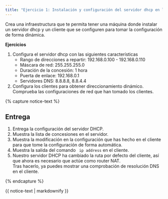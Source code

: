 ```yaml
---
title: "Ejercicio 1: Instalación y configuración del servidor dhcp en linux"
---
```


Crea una infraestructura que te permita tener una máquina donde instalar un servidor dhcp y un cliente que se configuren para tomar la configuración de forma dinámica.

**Ejercicios**

1. Configura el servidor dhcp con las siguientes características
	* Rango de direcciones a repartir: 192.168.0.100 - 192.168.0.110 
	* Máscara de red: 255.255.255.0
	* Duración de la concesión: 1 hora
	* Puerta de enlace: 192.168.0.1
	* Servidores DNS: 8.8.8.8, 8.8.4.4
2. Configura los clientes para obtener direccionamiento dinámico. Comprueba las configuraciones de red que han tomado los clientes. 

{% capture notice-text %}
## Entrega

1. Entrega la configuración del servidor DHCP.
2. Muestra la lista de concesiones en el servidor. 
3. Muestra la modificación en la configuración que has hecho en el cliente para que tome la configuración de forma automática.
4. Muestra la salida del comando ` ip address` en el cliente.
5. Nuestro servidor DHCP ha cambiado la ruta por defecto del cliente, así que ahora es necesario que actúe como router NAT.  
Tras hacerlo, ya puedes mostrar una comprobación de resolución DNS en el cliente.

{% endcapture %}   
<div class="notice--info">{{ notice-text | markdownify }}</div>

